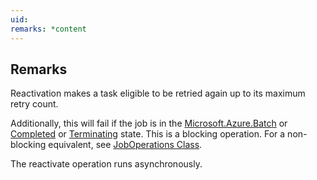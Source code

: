 ```yaml
---
uid: 
remarks: *content
---
```

## Remarks  
 Reactivation makes a task eligible to be retried again up to its maximum retry count.  
  
 Additionally, this will fail if the job is in the [Microsoft.Azure.Batch](assetId:///N:Microsoft.Azure.Batch?qualifyHint=False&autoUpgrade=True) or [Completed](assetId:///T:Microsoft.Azure.Batch.Common.JobState?qualifyHint=False&autoUpgrade=True) or [Terminating](assetId:///T:Microsoft.Azure.Batch.Common.JobState?qualifyHint=False&autoUpgrade=True) state.             This is a blocking operation. For a non-blocking equivalent, see [JobOperations Class](assetId:///T:Microsoft.Azure.Batch.JobOperations?qualifyHint=False&autoUpgrade=True).  
  
 The reactivate operation runs asynchronously.